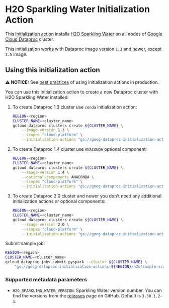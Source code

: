 # H2O Sparkling Water Initialization Action

This [initialization action](https://cloud.google.com/dataproc/init-actions)
installs
[H2O Sparkling Water](http://docs.h2o.ai/sparkling-water/2.4/latest-stable/doc/deployment/sw_google_cloud_dataproc.html)
on all nodes of [Google Cloud Dataproc](https://cloud.google.com/dataproc)
cluster.

This initialization works with Dataproc image version `1.3` and newer, except
`1.5` image.

## Using this initialization action

**:warning: NOTICE:** See
[best practices](/README.md#how-initialization-actions-are-used) of using
initialization actions in production.

You can use this initialization action to create a new Dataproc cluster with H2O
Sparkling Water installed:

1.  To create Dataproc 1.3 cluster use `conda` initialization action:

    ```bash
    REGION=<region>
    CLUSTER_NAME=<cluster_name>
    gcloud dataproc clusters create ${CLUSTER_NAME} \
        --image-version 1.3 \
        --scopes "cloud-platform" \
        --initialization-actions "gs://goog-dataproc-initialization-actions-${REGION}/conda/bootstrap-conda.sh,gs://goog-dataproc-initialization-actions-${REGION}/h2o/h2o.sh"
    ```

1.  To create Dataproc 1.4 cluster use `ANACONDA` optional component:

    ```bash
    REGION=<region>
    CLUSTER_NAME=<cluster_name>
    gcloud dataproc clusters create ${CLUSTER_NAME} \
        --image-version 1.4 \
        --optional-components ANACONDA \
        --scopes "cloud-platform" \
        --initialization-actions "gs://goog-dataproc-initialization-actions-${REGION}/h2o/h2o.sh"
    ```

1.  To create Dataproc 2.0 cluster and newer you don't need any additional
    initialization actions or optional components:

    ```bash
    REGION=<region>
    CLUSTER_NAME=<cluster_name>
    gcloud dataproc clusters create ${CLUSTER_NAME} \
        --image-version 2.0 \
        --scopes "cloud-platform" \
        --initialization-actions "gs://goog-dataproc-initialization-actions-${REGION}/h2o/h2o.sh"
    ```

Submit sample job:

```bash
REGION=<region>
CLUSTER_NAME=<cluster_name>
gcloud dataproc jobs submit pyspark --cluster ${CLUSTER_NAME} \
    "gs://goog-dataproc-initialization-actions-${REGION}/h2o/sample-script.py"
```

### Supported metadata parameters

*   `H2O_SPARKLING_WATER_VERSION`: Sparkling Water version number. You can find
    the versions from the
    [releases](https://github.com/h2oai/sparkling-water/releases) page on
    GitHub. Default is `3.30.1.2-1`.

